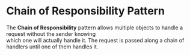 # Chain of Responsibility Pattern

The **Chain of Responsibility** pattern allows multiple objects to handle a request without the sender knowing  
which one will actually handle it. The request is passed along a chain of handlers until one of them handles it.

